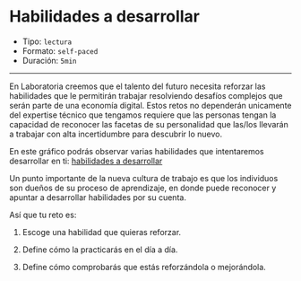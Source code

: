 # Habilidades a desarrollar

* Tipo: `lectura`
* Formato: `self-paced`
* Duración: `5min`

***

En Laboratoria creemos que el talento del futuro necesita reforzar las
habilidades que le permitirán trabajar resolviendo desafíos complejos que serán
parte de una economía digital. Estos retos no dependerán unicamente del
expertise técnico que tengamos requiere que las personas tengan la capacidad de
reconocer las facetas de su personalidad que las/los llevarán a trabajar con
alta incertidumbre para descubrir lo nuevo.

En este gráfico podrás observar varias habilidades que intentaremos desarrollar
en ti:
[habilidades a desarrollar](https://user-images.githubusercontent.com/42012372/81221399-65989e80-8fa8-11ea-8d01-4b072523b4c4.png)

Un punto importante de la nueva cultura de trabajo es que los individuos son
dueños de su proceso de aprendizaje, en donde puede reconocer y apuntar a
desarrollar habilidades por su cuenta.

Así que tu reto es:

1. Escoge una habilidad que quieras reforzar.

2. Define cómo la practicarás en el día a día.

3. Define cómo comprobarás que estás reforzándola o mejorándola.
